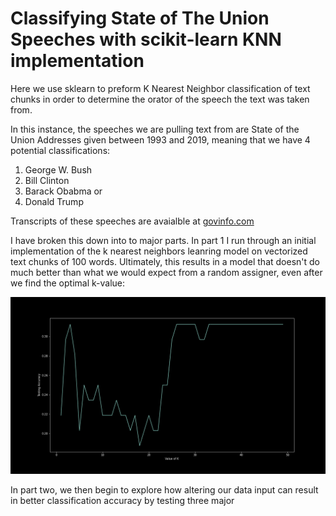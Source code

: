 # Classifying State of The Union Speeches with scikit-learn KNN implementation

Here we use sklearn to preform K Nearest Neighbor classification of text chunks in order to determine the orator of the speech the text was taken from. 

In this instance, the speeches we are pulling text from are State of the Union Addresses given between 1993 and 2019, meaning that we have 4 potential classifications:
1. George W. Bush
2. Bill Clinton
3. Barack Obabma 
or 
4. Donald Trump

Transcripts of these speeches are avaialble at [govinfo.com](https://www.govinfo.gov/features/state-of-the-union)

I have broken this down into to major parts. In part 1 I run through an initial implementation of the k nearest neighbors leanring model on vectorized text chunks of 100 words. Ultimately, this results in a model that doesn't do much better than what we would expect from a random assigner, even after we find the optimal k-value:

![alt text](https://github.com/NGabry/SOTU-Classifier-KNN/blob/main/figs/k_val_plot.png?raw=true)

In part two, we then begin to explore how altering our data input can result in better classification accuracy by testing three major 
